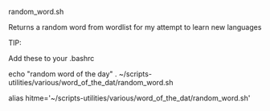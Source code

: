 random_word.sh

Returns a random word from wordlist for my attempt to learn new languages


TIP:

Add these to your .bashrc

echo "random word of the day"
. ~/scripts-utilities/various/word_of_the_dat/random_word.sh

alias hitme='~/scripts-utilities/various/word_of_the_dat/random_word.sh'
